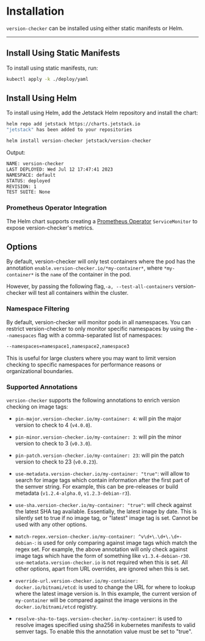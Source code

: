 # Installation

`version-checker` can be installed using either static manifests or Helm.

---

## Install Using Static Manifests

To install using static manifests, run:

```sh
kubectl apply -k ./deploy/yaml
```

## Install Using Helm
To install using Helm, add the Jetstack Helm repository and install the chart:

```sh
helm repo add jetstack https://charts.jetstack.io
"jetstack" has been added to your repositories

helm install version-checker jetstack/version-checker
```

Output:

```sh
NAME: version-checker
LAST DEPLOYED: Wed Jul 12 17:47:41 2023
NAMESPACE: default
STATUS: deployed
REVISION: 1
TEST SUITE: None
```

### Prometheus Operator Integration

The Helm chart supports creating a [Prometheus Operator](https://github.com/prometheus-operator/prometheus-operator) `ServiceMonitor` to expose version-checker's metrics.

## Options

By default, version-checker will only test containers where the pod has the annotation
`enable.version-checker.io/*my-container*`, where `*my-container*` is the `name`
of the container in the pod.

However, by passing the following flag,`-a, --test-all-containers` version-checker will test all containers within the cluster.

### Namespace Filtering

By default, version-checker will monitor pods in all namespaces. You can restrict version-checker to only monitor specific namespaces by using the `--namespaces` flag with a comma-separated list of namespaces:

```sh
--namespaces=namespace1,namespace2,namespace3
```

This is useful for large clusters where you may want to limit version checking to specific namespaces for performance reasons or organizational boundaries.

### Supported Annotations

`version-checker` supports the following annotations to enrich version checking on image tags:

- `pin-major.version-checker.io/my-container: 4`: will pin the major version to
    check to 4 (`v4.0.0`).

- `pin-minor.version-checker.io/my-container: 3`: will pin the minor version to
    check to 3 (`v0.3.0`).

- `pin-patch.version-checker.io/my-container: 23`: will pin the patch version to
    check to 23 (`v0.0.23`).

- `use-metadata.version-checker.io/my-container: "true"`: will allow to search
    for image tags which contain information after the first part of the semver
    string. For example, this can be pre-releases or build metadata
    (`v1.2.4-alpha.0`, `v1.2.3-debian-r3`).

- `use-sha.version-checker.io/my-container: "true"`: will check against the latest
    SHA tag available. Essentially, the latest image by date. This is silently
    set to true if no image tag, or "latest" image tag is set. Cannot be used with
    any other options.

- `match-regex.version-checker.io/my-container: ^v\d+\.\d+\.\d+-debian-`: is
    used for only comparing against image tags which match the regex set. For
    example, the above annotation will only check against image tags which have
    the form of something like `v1.3.4-debian-r30`.
    `use-metadata.version-checker.io` is not required when this is set. All
    other options, apart from URL overrides, are ignored when this is set.

- `override-url.version-checker.io/my-container: docker.io/bitnami/etcd`: is
    used to change the URL for where to lookup where the latest image version
    is. In this example, the current version of `my-container` will be compared
    against the image versions in the `docker.io/bitnami/etcd` registry.

- `resolve-sha-to-tags.version-checker.io/my-container`: is used to
    resolve images specified using sha256 in kubernetes manifests to valid semver
    tags. To enable this the annotation value must be set to "true".
